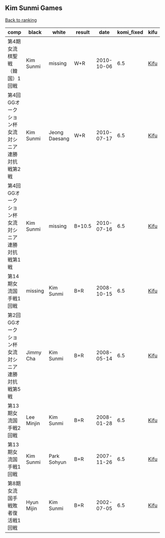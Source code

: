 ## Kim Sunmi Games

[Back to ranking](../../index.md)




| **comp** | **black** | **white** | **result** | **date** | **komi_fixed** | **kifu** | 
| --- | --- | --- | --- | --- | --- | --- |
| 第4期女流棋聖戦（韓国）1回戦 | Kim Sunmi | missing | W+R | 2010-10-06 | 6.5 | [Kifu](https://kifudepot.net/kifucontents.php?id=tlx8vhKsJvdT%2B8V2NdCbYg%3D%3D) | 
| 第4回GGオークション杯女流対シニア連勝対抗戦第2戦 | Kim Sunmi | Jeong Daesang | W+R | 2010-07-17 | 6.5 | [Kifu](https://kifudepot.net/kifucontents.php?id=nMv9s5WR25ZETFeny9KPJg%3D%3D) | 
| 第4回GGオークション杯女流対シニア連勝対抗戦第1戦 | Kim Sunmi | missing | B+10.5 | 2010-07-16 | 6.5 | [Kifu](https://kifudepot.net/kifucontents.php?id=z1B2ohDOvRUdTcySlSGRIQ%3D%3D) | 
| 第14期女流国手戦1回戦 | missing | Kim Sunmi | B+R | 2008-10-15 | 6.5 | [Kifu](https://kifudepot.net/kifucontents.php?id=Vrhn2M8mLTA%2BeeUlWQ6eQw%3D%3D) | 
| 第2回GGオークション杯女流対シニア連勝対抗戦第5戦 | Jimmy Cha | Kim Sunmi | B+R | 2008-05-14 | 6.5 | [Kifu](https://kifudepot.net/kifucontents.php?id=snAJnvDpj4kD1m5eJie4vw%3D%3D) | 
| 第13期女流国手戦2回戦 | Lee Minjin | Kim Sunmi | B+R | 2008-01-28 | 6.5 | [Kifu](https://kifudepot.net/kifucontents.php?id=orXkFK%2FlTaEqo0sQFZz9mg%3D%3D) | 
| 第13期女流国手戦1回戦 | Kim Sunmi | Park Sohyun | B+R | 2007-11-26 | 6.5 | [Kifu](https://kifudepot.net/kifucontents.php?id=Br3C%2BnmohzkoSoWoDNgXOw%3D%3D) | 
| 第8期女流国手戦敗者復活戦1回戦 | Hyun Mijin | Kim Sunmi | B+R | 2002-07-05 | 6.5 | [Kifu](https://kifudepot.net/kifucontents.php?id=5matnU2MVtkxbV5fjuHnNQ%3D%3D) |




